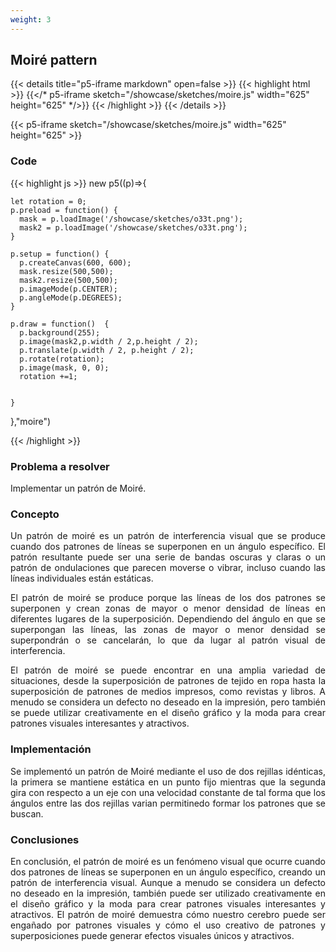 ```yaml
---
weight: 3
---
```

## Moiré pattern

{{< details title="p5-iframe markdown" open=false >}}
{{< highlight html >}}
{{</* p5-iframe sketch="/showcase/sketches/moire.js" width="625" height="625" */>}}
{{< /highlight >}}
{{< /details >}}


{{< p5-iframe sketch="/showcase/sketches/moire.js" width="625" height="625" >}}


### Code

{{< highlight js >}}
new p5((p)=>{

    let rotation = 0;
    p.preload = function() {
      mask = p.loadImage('/showcase/sketches/o33t.png'); 
      mask2 = p.loadImage('/showcase/sketches/o33t.png');
    }
  
    p.setup = function() {
      p.createCanvas(600, 600);
      mask.resize(500,500);
      mask2.resize(500,500);
      p.imageMode(p.CENTER);
      p.angleMode(p.DEGREES);
    }
  
    p.draw = function()  {
      p.background(255);
      p.image(mask2,p.width / 2,p.height / 2);
      p.translate(p.width / 2, p.height / 2);
      p.rotate(rotation);
      p.image(mask, 0, 0);
      rotation +=1;
      
      
    }
  },"moire")

{{< /highlight >}}

### Problema a resolver
Implementar un patrón de Moiré.

### Concepto
<p style="text-align: justify;">
Un patrón de moiré es un patrón de interferencia visual que se produce cuando dos patrones de líneas se superponen en un ángulo específico. El patrón resultante puede ser una serie de bandas oscuras y claras o un patrón de ondulaciones que parecen moverse o vibrar, incluso cuando las líneas individuales están estáticas.
</p>
<p style="text-align: justify;">
El patrón de moiré se produce porque las líneas de los dos patrones se superponen y crean zonas de mayor o menor densidad de líneas en diferentes lugares de la superposición. Dependiendo del ángulo en que se superpongan las líneas, las zonas de mayor o menor densidad se superpondrán o se cancelarán, lo que da lugar al patrón visual de interferencia.
</p>

<p style="text-align: justify;">
El patrón de moiré se puede encontrar en una amplia variedad de situaciones, desde la superposición de patrones de tejido en ropa hasta la superposición de patrones de medios impresos, como revistas y libros. A menudo se considera un defecto no deseado en la impresión, pero también se puede utilizar creativamente en el diseño gráfico y la moda para crear patrones visuales interesantes y atractivos.
</p>

### Implementación

<p style="text-align: justify;">
Se implementó un patrón de Moiré mediante el uso de dos rejillas idénticas, la primera se mantiene estática en un punto fijo mientras que la segunda gira con respecto a un eje con una velocidad constante de tal forma que los ángulos entre las dos rejillas varian permitinedo formar los patrones que se buscan.
</p>

### Conclusiones

<p style="text-align: justify;">
En conclusión, el patrón de moiré es un fenómeno visual que ocurre cuando dos patrones de líneas se superponen en un ángulo específico, creando un patrón de interferencia visual. Aunque a menudo se considera un defecto no deseado en la impresión, también puede ser utilizado creativamente en el diseño gráfico y la moda para crear patrones visuales interesantes y atractivos.
El patrón de moiré demuestra cómo nuestro cerebro puede ser engañado por patrones visuales y cómo el uso creativo de patrones y superposiciones puede generar efectos visuales únicos y atractivos. 
</p>